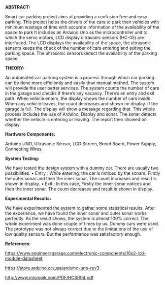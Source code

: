 **ABSTRACT:**

Smart car parking project aims at providing a confusion free and easy parking. This project helps the drivers of the cars to park their vehicles with minimum wastage of time with accurate information of the availability of the space to park It includes an Arduino Uno as the microcontroller unit to which the servo motors, LCD display ultrasonic sensors (HC-05) are interfaced. The LCD displays the availability of the space, the ultrasonic sensors keeps the check of the number of cars entering and exiting the parking space. The ultrasonic sensors detect the availability of the parking space.

**THEORY:**

An automated car parking system is a process through which car parking can be done more efficiently and easily than manual method. The system will provide the user better services. The system counts the number of cars in the garage and checks if there’s any vacancy. There’s an entry and exit path. When vehicle enters, the display shows the number of cars inside. When any vehicle leaves, the count decreases and shown on display. If the garage is full. The display will show a message regarding that. This whole process includes the use of Arduino, Display and sonar. The sonar detects whether the vehicle is entering or leaving. The report then showed on display.

**Hardware Components:**

Arduino UNO,
Ultrasonic Sensor,
LCD Screen,
Bread Board,
Power Supply,
Connecting Wires.


**System Testing:**

We have tested the design system with a dummy car. There are usually two possibilities. • Entry : While entering, the car is noticed by the sonars. Firstly the outer sonar and then the inner sonar. The count increases and result is shown in display. • Exit : In this case, Firstly the inner sonar notices and then the inner sonar. The count decreases and result is shown in display.


**Experimental Results:**

We have experimented the system to gather some statistical results. After the experience, we have found the inner sonar and outer sonar works perfectly. As the result shows, the system is almost 100% correct. The whole experiment was done couple of times by us. Dummy cars were used. The prototype was not always correct due to the limitations of the use of low quality sensors. But the performance was satisfactory enough.

**References:**

https://www.engineersgarage.com/electronic-components/16x2-lcd-module-datasheet

https://store.arduino.cc/usa/arduino-uno-rev3

http://www.micropik.com/PDF/HCSR04.pdf
